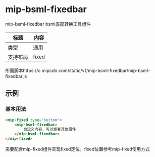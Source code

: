 # mip-bsml-fixedbar

mip-bsml-fixedbar bsml底部转换工具组件

标题|内容
----|----
类型|通用
支持布局|fixed
所需脚本https://c.mipcdn.com/static/v1/mip-bsml-fixedbar/mip-bsml-fixedbar.js

## 示例

### 基本用法
```html
<mip-fixed type="bottom">
    <mip-bsml-fixedbar>
        自定义内容，可以嵌套其他组件
    </mip-bsml-fixedbar>
</mip-fixed>
```

需要配合mip-fixed组件实现fixed定位，fixed位置参考mip-fixed使用方式
